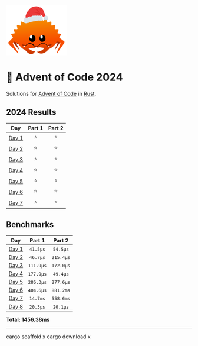 <img src="./.assets/christmas_ferris.png" width="164">

# 🎄 Advent of Code 2024

Solutions for [Advent of Code](https://adventofcode.com/) in [Rust](https://www.rust-lang.org/).

<!--- advent_readme_stars table --->
## 2024 Results

| Day | Part 1 | Part 2 |
| :---: | :---: | :---: |
| [Day 1](https://adventofcode.com/2024/day/1) | ⭐ | ⭐ |
| [Day 2](https://adventofcode.com/2024/day/2) | ⭐ | ⭐ |
| [Day 3](https://adventofcode.com/2024/day/3) | ⭐ | ⭐ |
| [Day 4](https://adventofcode.com/2024/day/4) | ⭐ | ⭐ |
| [Day 5](https://adventofcode.com/2024/day/5) | ⭐ | ⭐ |
| [Day 6](https://adventofcode.com/2024/day/6) | ⭐ | ⭐ |
| [Day 7](https://adventofcode.com/2024/day/7) | ⭐ | ⭐ |
<!--- advent_readme_stars table --->

<!--- benchmarking table --->
## Benchmarks

| Day | Part 1 | Part 2 |
| :---: | :---: | :---:  |
| [Day 1](./src/bin/01.rs) | `41.5µs` | `54.5µs` |
| [Day 2](./src/bin/02.rs) | `46.7µs` | `215.4µs` |
| [Day 3](./src/bin/03.rs) | `111.9µs` | `172.0µs` |
| [Day 4](./src/bin/04.rs) | `177.9µs` | `49.4µs` |
| [Day 5](./src/bin/05.rs) | `286.3µs` | `277.6µs` |
| [Day 6](./src/bin/06.rs) | `404.6µs` | `881.2ms` |
| [Day 7](./src/bin/07.rs) | `14.7ms` | `558.6ms` |
| [Day 8](./src/bin/08.rs) | `20.3µs` | `20.1µs` |

**Total: 1456.38ms**
<!--- benchmarking table --->

---
cargo scaffold x
cargo download x
